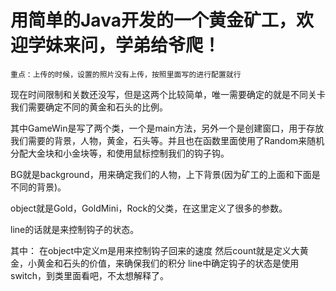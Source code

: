 用简单的Java开发的一个黄金矿工，欢迎学妹来问，学弟给爷爬！
===============================================================================================================================================================
```重点：上传的时候，设置的照片没有上传，按照里面写的进行配置就行```


现在时间限制和关数还没写，但是这两个比较简单，唯一需要确定的就是不同关卡我们需要确定不同的黄金和石头的比例。


其中GameWin是写了两个类，一个是main方法，另外一个是创建窗口，用于存放我们需要的背景，人物，黄金，石头等。并且也在函数里面使用了Random来随机分配大金块和小金块等，和使用鼠标控制我们的钩子钩。


BG就是background，用来确定我们的人物，上下背景(因为矿工的上面和下面是不同的背景)。


object就是Gold，GoldMini，Rock的父类，在这里定义了很多的参数。


line的话就是来控制钩子的状态。


其中：
在object中定义m是用来控制钩子回来的速度
然后count就是定义大黄金，小黄金和石头的价值，来确保我们的积分
line中确定钩子的状态是使用switch，到类里面看吧，不太想解释了。
